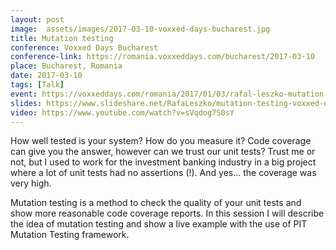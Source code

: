 ```yaml
---
layout: post
image:  assets/images/2017-03-10-voxxed-days-bucharest.jpg
title: Mutation testing
conference: Voxxed Days Bucharest
conference-link: https://romania.voxxeddays.com/bucharest/2017-03-10
place: Bucharest, Romania
date: 2017-03-10
tags: [Talk]
event: https://voxxeddays.com/romania/2017/01/03/rafal-leszko-mutation-testing
slides: https://www.slideshare.net/RafaLeszko/mutation-testing-voxxed-days-bucharest-10032017
video: https://www.youtube.com/watch?v=sVqdog7S0sY
---
```


How well tested is your system? How do you measure it? Code coverage can give you the answer, however can we trust our unit tests? Trust me or not, but I used to work for the investment banking industry in a big project where a lot of unit tests had no assertions (!). And yes… the coverage was very high.

Mutation testing is a method to check the quality of your unit tests and show more reasonable code coverage reports. In this session I will describe the idea of mutation testing and show a live example with the use of PIT Mutation Testing framework.